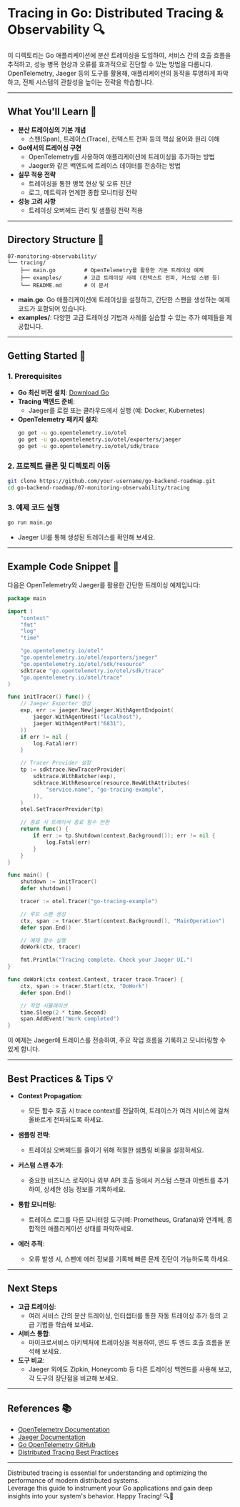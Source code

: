 # Tracing in Go: Distributed Tracing & Observability 🔍

이 디렉토리는 Go 애플리케이션에 분산 트레이싱을 도입하여, 서비스 간의 호출 흐름을 추적하고, 성능 병목 현상과 오류를 효과적으로 진단할 수 있는 방법을 다룹니다.  
OpenTelemetry, Jaeger 등의 도구를 활용해, 애플리케이션의 동작을 투명하게 파악하고, 전체 시스템의 관찰성을 높이는 전략을 학습합니다.

---

## What You'll Learn 🎯

- **분산 트레이싱의 기본 개념**  
  - 스팬(Span), 트레이스(Trace), 컨텍스트 전파 등의 핵심 용어와 원리 이해
- **Go에서의 트레이싱 구현**  
  - OpenTelemetry를 사용하여 애플리케이션에 트레이싱을 추가하는 방법
  - Jaeger와 같은 백엔드에 트레이스 데이터를 전송하는 방법
- **실무 적용 전략**  
  - 트레이싱을 통한 병목 현상 및 오류 진단
  - 로그, 메트릭과 연계한 종합 모니터링 전략
- **성능 고려 사항**  
  - 트레이싱 오버헤드 관리 및 샘플링 전략 적용

---

## Directory Structure 📁

```plaintext
07-monitoring-observability/
└── tracing/
    ├── main.go         # OpenTelemetry를 활용한 기본 트레이싱 예제
    ├── examples/       # 고급 트레이싱 사례 (컨텍스트 전파, 커스텀 스팬 등)
    └── README.md       # 이 문서
```

- **main.go**: Go 애플리케이션에 트레이싱을 설정하고, 간단한 스팬을 생성하는 예제 코드가 포함되어 있습니다.
- **examples/**: 다양한 고급 트레이싱 기법과 사례를 실습할 수 있는 추가 예제들을 제공합니다.

---

## Getting Started 🚀

### 1. Prerequisites
- **Go 최신 버전 설치**: [Download Go](https://go.dev/dl/)
- **Tracing 백엔드 준비**:  
  - Jaeger를 로컬 또는 클라우드에서 실행 (예: Docker, Kubernetes)
- **OpenTelemetry 패키지 설치**:
  ```bash
  go get -u go.opentelemetry.io/otel
  go get -u go.opentelemetry.io/otel/exporters/jaeger
  go get -u go.opentelemetry.io/otel/sdk/trace
  ```

### 2. 프로젝트 클론 및 디렉토리 이동
```bash
git clone https://github.com/your-username/go-backend-roadmap.git
cd go-backend-roadmap/07-monitoring-observability/tracing
```

### 3. 예제 코드 실행
```bash
go run main.go
```
- Jaeger UI를 통해 생성된 트레이스를 확인해 보세요.

---

## Example Code Snippet 📄

다음은 OpenTelemetry와 Jaeger를 활용한 간단한 트레이싱 예제입니다:

```go
package main

import (
    "context"
    "fmt"
    "log"
    "time"

    "go.opentelemetry.io/otel"
    "go.opentelemetry.io/otel/exporters/jaeger"
    "go.opentelemetry.io/otel/sdk/resource"
    sdktrace "go.opentelemetry.io/otel/sdk/trace"
    "go.opentelemetry.io/otel/trace"
)

func initTracer() func() {
    // Jaeger Exporter 생성
    exp, err := jaeger.New(jaeger.WithAgentEndpoint(
        jaeger.WithAgentHost("localhost"),
        jaeger.WithAgentPort("6831"),
    ))
    if err != nil {
        log.Fatal(err)
    }

    // Tracer Provider 설정
    tp := sdktrace.NewTracerProvider(
        sdktrace.WithBatcher(exp),
        sdktrace.WithResource(resource.NewWithAttributes(
            "service.name", "go-tracing-example",
        )),
    )
    otel.SetTracerProvider(tp)

    // 종료 시 트레이서 종료 함수 반환
    return func() {
        if err := tp.Shutdown(context.Background()); err != nil {
            log.Fatal(err)
        }
    }
}

func main() {
    shutdown := initTracer()
    defer shutdown()

    tracer := otel.Tracer("go-tracing-example")

    // 루트 스팬 생성
    ctx, span := tracer.Start(context.Background(), "MainOperation")
    defer span.End()

    // 예제 함수 실행
    doWork(ctx, tracer)

    fmt.Println("Tracing complete. Check your Jaeger UI.")
}

func doWork(ctx context.Context, tracer trace.Tracer) {
    ctx, span := tracer.Start(ctx, "DoWork")
    defer span.End()

    // 작업 시뮬레이션
    time.Sleep(2 * time.Second)
    span.AddEvent("Work completed")
}
```

이 예제는 Jaeger에 트레이스를 전송하여, 주요 작업 흐름을 기록하고 모니터링할 수 있게 합니다.

---

## Best Practices & Tips 💡

- **Context Propagation**:  
  - 모든 함수 호출 시 trace context를 전달하여, 트레이스가 여러 서비스에 걸쳐 올바르게 전파되도록 하세요.
  
- **샘플링 전략**:  
  - 트레이싱 오버헤드를 줄이기 위해 적절한 샘플링 비율을 설정하세요.
  
- **커스텀 스팬 추가**:  
  - 중요한 비즈니스 로직이나 외부 API 호출 등에서 커스텀 스팬과 이벤트를 추가하여, 상세한 성능 정보를 기록하세요.
  
- **통합 모니터링**:  
  - 트레이스 로그를 다른 모니터링 도구(예: Prometheus, Grafana)와 연계해, 종합적인 애플리케이션 상태를 파악하세요.
  
- **에러 추적**:  
  - 오류 발생 시, 스팬에 에러 정보를 기록해 빠른 문제 진단이 가능하도록 하세요.

---

## Next Steps

- **고급 트레이싱**:  
  - 여러 서비스 간의 분산 트레이싱, 인터셉터를 통한 자동 트레이싱 추가 등의 고급 기법을 학습해 보세요.
- **서비스 통합**:  
  - 마이크로서비스 아키텍처에 트레이싱을 적용하여, 엔드 투 엔드 호출 흐름을 분석해 보세요.
- **도구 비교**:  
  - Jaeger 외에도 Zipkin, Honeycomb 등 다른 트레이싱 백엔드를 사용해 보고, 각 도구의 장단점을 비교해 보세요.

---

## References 📚

- [OpenTelemetry Documentation](https://opentelemetry.io/docs/)
- [Jaeger Documentation](https://www.jaegertracing.io/docs/)
- [Go OpenTelemetry GitHub](https://github.com/open-telemetry/opentelemetry-go)
- [Distributed Tracing Best Practices](https://medium.com/@kelvinlzx/distributed-tracing-best-practices-2a28f1fef3be)

---

Distributed tracing is essential for understanding and optimizing the performance of modern distributed systems.  
Leverage this guide to instrument your Go applications and gain deep insights into your system's behavior. Happy Tracing! 🔍🚀